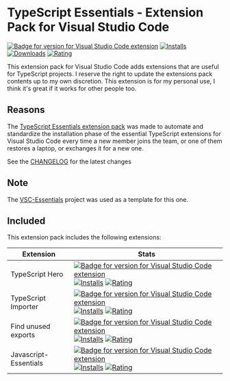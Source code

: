 # TypeScript Essentials - Extension Pack for Visual Studio Code

[![Badge for version for Visual Studio Code extension](https://flat.badgen.net/vs-marketplace/v/Gydunhn.typescript-essentials?color=blue)](https://marketplace.visualstudio.com/items?itemName=Gydunhn.typescript-essentials) [![Installs](https://flat.badgen.net/vs-marketplace/i/Gydunhn.typescript-essentials?color=blue)](https://marketplace.visualstudio.com/items?itemName=Gydunhn.typescript-essentials) [![Downloads](https://flat.badgen.net/vs-marketplace/d/Gydunhn.typescript-essentials?color=blue)](https://marketplace.visualstudio.com/items?itemName=Gydunhn.typescript-essentials) [![Rating](https://flat.badgen.net/vs-marketplace/rating/Gydunhn.typescript-essentials?color=blue)](https://marketplace.visualstudio.com/items?itemName=Gydunhn.typescript-essentials)

This extension pack for Visual Studio Code adds extensions that are useful for TypeScript projects. I reserve the right to update the extensions pack contents up to my own discretion. This extension is for my personal use, I think it's great if it works for other people too.

## Reasons

The [TypeScript Essentials extension pack] was made to automate and standardize the installation phase of the essential TypeScript extensions for Visual Studio Code every time a new member joins the team, or one of them restores a laptop, or exchanges it for a new one.

See the [CHANGELOG](CHANGELOG.md) for the latest changes

## Note

The [VSC-Essentials] project was used as a template for this one.

## Included

This extension pack includes the following extensions:

| Extension             | Stats                                                                                                                                                                                                                                                                                                                                                                                                                                                                                                                                                                                                                                  |
| --------------------- | -------------------------------------------------------------------------------------------------------------------------------------------------------------------------------------------------------------------------------------------------------------------------------------------------------------------------------------------------------------------------------------------------------------------------------------------------------------------------------------------------------------------------------------------------------------------------------------------------------------------------------------- |
| TypeScript Hero       | [![Badge for version for Visual Studio Code extension](https://flat.badgen.net/vs-marketplace/v/rbbit.typescript-hero?color=blue)](https://marketplace.visualstudio.com/items?itemName=rbbit.typescript-hero) [![Installs](https://flat.badgen.net/vs-marketplace/i/rbbit.typescript-hero?color=blue)](https://marketplace.visualstudio.com/items?itemName=rbbit.typescript-hero) [![Rating](https://flat.badgen.net/vs-marketplace/rating/rbbit.typescript-hero?color=blue)](https://marketplace.visualstudio.com/items?itemName=rbbit.typescript-hero)                                                                               |
| TypeScript Importer   | [![Badge for version for Visual Studio Code extension](https://flat.badgen.net/vs-marketplace/v/pmneo.tsimporter?color=blue)](https://marketplace.visualstudio.com/items?itemName=pmneo.tsimporter) [![Installs](https://flat.badgen.net/vs-marketplace/i/pmneo.tsimporter?color=blue)](https://marketplace.visualstudio.com/items?itemName=pmneo.tsimporter) [![Rating](https://flat.badgen.net/vs-marketplace/rating/pmneo.tsimporter?color=blue)](https://marketplace.visualstudio.com/items?itemName=pmneo.tsimporter)                                                                                                             |
| Find unused exports   | [![Badge for version for Visual Studio Code extension](https://flat.badgen.net/vs-marketplace/v/iulian-radu-at.find-unused-exports?color=blue)](https://marketplace.visualstudio.com/items?itemName=iulian-radu-at.find-unused-exports) [![Installs](https://flat.badgen.net/vs-marketplace/i/iulian-radu-at.find-unused-exports?color=blue)](https://marketplace.visualstudio.com/items?itemName=iulian-radu-at.find-unused-exports) [![Rating](https://flat.badgen.net/vs-marketplace/rating/iulian-radu-at.find-unused-exports?color=blue)](https://marketplace.visualstudio.com/items?itemName=iulian-radu-at.find-unused-exports) |
| Javascript-Essentials | [![Badge for version for Visual Studio Code extension](https://flat.badgen.net/vs-marketplace/v/Gydunhn.javascript-essentials?color=blue)](https://marketplace.visualstudio.com/items?itemName=Gydunhn.javascript-essentials) [![Installs](https://flat.badgen.net/vs-marketplace/i/Gydunhn.javascript-essentials?color=blue)](https://marketplace.visualstudio.com/items?itemName=Gydunhn.javascript-essentials) [![Rating](https://flat.badgen.net/vs-marketplace/rating/Gydunhn.javascript-essentials?color=blue)](https://marketplace.visualstudio.com/items?itemName=Gydunhn.javascript-essentials)                               |

[VSC-Essentials]: https://github.com/Gydunhn/VSC-Essentials
[TypeScript Essentials extension pack]: https://marketplace.visualstudio.com/items?itemName=Gydunhn.typescript-essentials
